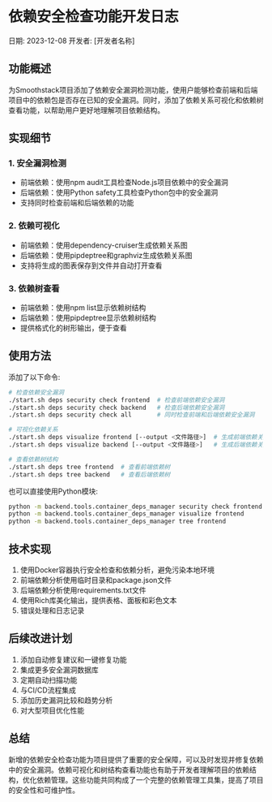 # 依赖安全检查功能开发日志

日期: 2023-12-08
开发者: [开发者名称]

## 功能概述

为Smoothstack项目添加了依赖安全漏洞检测功能，使用户能够检查前端和后端项目中的依赖包是否存在已知的安全漏洞。同时，添加了依赖关系可视化和依赖树查看功能，以帮助用户更好地理解项目依赖结构。

## 实现细节

### 1. 安全漏洞检测

- 前端依赖：使用npm audit工具检查Node.js项目依赖中的安全漏洞
- 后端依赖：使用Python safety工具检查Python包中的安全漏洞
- 支持同时检查前端和后端依赖的功能

### 2. 依赖可视化

- 前端依赖：使用dependency-cruiser生成依赖关系图
- 后端依赖：使用pipdeptree和graphviz生成依赖关系图
- 支持将生成的图表保存到文件并自动打开查看

### 3. 依赖树查看

- 前端依赖：使用npm list显示依赖树结构
- 后端依赖：使用pipdeptree显示依赖树结构
- 提供格式化的树形输出，便于查看

## 使用方法

添加了以下命令:

```bash
# 检查依赖安全漏洞
./start.sh deps security check frontend  # 检查前端依赖安全漏洞
./start.sh deps security check backend   # 检查后端依赖安全漏洞
./start.sh deps security check all       # 同时检查前端和后端依赖安全漏洞

# 可视化依赖关系
./start.sh deps visualize frontend [--output <文件路径>]  # 生成前端依赖关系图
./start.sh deps visualize backend [--output <文件路径>]   # 生成后端依赖关系图

# 查看依赖树结构
./start.sh deps tree frontend  # 查看前端依赖树
./start.sh deps tree backend   # 查看后端依赖树
```

也可以直接使用Python模块:

```bash
python -m backend.tools.container_deps_manager security check frontend
python -m backend.tools.container_deps_manager visualize frontend
python -m backend.tools.container_deps_manager tree frontend
```

## 技术实现

1. 使用Docker容器执行安全检查和依赖分析，避免污染本地环境
2. 前端依赖分析使用临时目录和package.json文件
3. 后端依赖分析使用requirements.txt文件
4. 使用Rich库美化输出，提供表格、面板和彩色文本
5. 错误处理和日志记录

## 后续改进计划

1. 添加自动修复建议和一键修复功能
2. 集成更多安全漏洞数据库
3. 定期自动扫描功能
4. 与CI/CD流程集成
5. 添加历史漏洞比较和趋势分析
6. 对大型项目优化性能

## 总结

新增的依赖安全检查功能为项目提供了重要的安全保障，可以及时发现并修复依赖中的安全漏洞。依赖可视化和树结构查看功能也有助于开发者理解项目的依赖结构，优化依赖管理。这些功能共同构成了一个完整的依赖管理工具集，提高了项目的安全性和可维护性。 